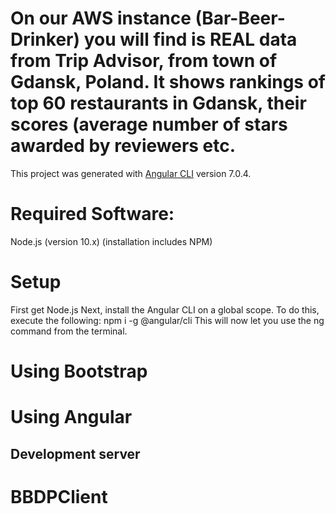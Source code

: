 # On our AWS instance (Bar-Beer-Drinker) you will find is REAL data from Trip Advisor, from town of Gdansk, Poland.  It shows rankings of top 60 restaurants in Gdansk, their scores (average number of stars awarded by reviewers etc.

This project was generated with [Angular CLI](https://github.com/angular/angular-cli) version 7.0.4.

# Required Software:
Node.js (version 10.x)
(installation includes NPM)
# Setup
First get Node.js
Next, install the Angular CLI on a global scope. To do this, execute the following:
npm i -g @angular/cli
This will now let you use the ng command from the terminal.
# Using Bootstrap
# Using Angular
## Development server

# BBDPClient

